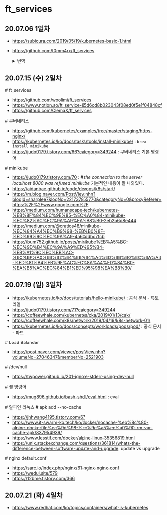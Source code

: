 # ft_services

## 20.07.06 1일차

* https://subicura.com/2019/05/19/kubernetes-basic-1.html

* https://github.com/t0mm4rx/ft_services

    <details>
    <summary> 번역 </summary>

    ## 개요

    ### 도커와 쿠버네티스란?
    도커는 가벼운 가상머신을 실행할 수 있는 소프트웨어이다. dockerfile을 이용해서 컨테이너를 만들 수 있다. 컨테이너는 자체 메모리 공간과 스토리지가 있는 OS를 실행하는 가벼운 가상머신이다. 그러나 호스트 컴퓨터의 커널을 사용하는 점이 가상머신과 다르다. 컨테이너는 보다 빠르고 가볍다.

    많은 컨테이너와 서비스가 필요한 큰 앱을 실행하는 경우, 여러 컨테이너를 관리하는 방법이 필요하다. 자동으로 충돌한 컨테이너를 다시 시작하고, 컨테이너 간 데이터를 공유하고, 일부는 외부에서 가져올 수 있거나 없게 해야 한다. 이러한 이유로 쿠버네티스를 사용한다.

    쿠버네티스에는 다음이 존재한다:<br>
    * deployment: 도커 이미지의 n개 인스턴스를 실행하고 관리하는 개체. 예를 들어, 10개의 아파치 서버를 실행하고 관리하는 deployment.
    * service: deployment를 외부 또는 다른 컨테이너로 연결하는 개체. 예를 들어, 192.168.0.1을 10개의 아파치 서버에 연결하고 가장 적은 작업 부하를 가진 서버를 선택하는 것.
    * pod: deployment의 실행중인 인스턴스. 따라서 셸을 실행할 수 있다. pod는 자체 IP와 메모리 공간을 지닌다.

    위의 모든 개체들은 YAML 파일에 기술된다.

    minikube는 (쿠버네티스를 실행하고 virtualbox와의 호환성을 보장하는) 가상 머신을 만드는 데 사용되는 소프트웨어이다. 많은 tool이 있는 것이 특징인데, 예를 들어 당신의 pod가 어떻게 돌아가고 있는지 보여주는 대쉬보드와 같은 도구가 있다.

    ### 도커 기본 명령어
    ```
    docker build -t <이미지명> <도커파일위치>
    docker run -it <이미지명>
    docker run -it debian:apache -p 80:80
    docker images
    docker ps
    docker kill <컨테이너>
    docker system prune # 사용하지 않는 이미지나 캐시 삭제
    ```

    ### 쿠버네티스를 사용한 pod 관리
    ```
    # YAML 파일로부터 pod 생성하기
    kubectl create -f <YAML 파일>

    # pod 삭제하기
    kubectl delete deployment <deployment>
    kubectl delete service <service>

    # pod에서 셸 실행
    kubectl get pods
    kubectl exec -it <pod명> -- /bin/sh

    # 내 컴퓨터에서 pod로 파일 복사, 혹은 반대
    kubectl cp <pod명>:<파일> <to>
    kubectl cp <from> <pod명>:<to>

    # deployment 재실행
    kubectl rollout restart deployment <deployment명>

    # minikube 대쉬보드 실행
    minikube dashboard

    # 클러스터의 외부 IP 얻기
    minikube ip

    # minikube vm 리셋
    minikube delete
    ```

    ### 쿠버네티스로 IP를 관리하는 법
    쿠버네티스는 모든 컨테이너들을 연결하는 네트워크를 만든다. 각 컨테이너에는 고유한 개인 IP 주소가 있다. 네트워크는 (minikube ip로 얻을 수 있는) 외부 IP가 있다. 때로는 당신은 컨테이너를 다른 컨테이너와 연결하고 싶을 수 있다. 예를 들어, 당신은 컨테이너 안에 다른 컨테이너의 데이터베이스를 필요로 하는 웹사이트를 가지고 있다고 하자. 이럴 때엔 데이터베이스 컨테이너에 쉽게 접근할 수 있는 service를 만들어야 할 것이다.

    쿠버네티스 네트워크에서는 service에 IP가 아닌 서비스명으로 접근할 수 있다. 예를 들어, MySQL 컨테이너와 연결된 mysql 서비스가 있다. 이 컨테이너를 Nginx 컨테이너에서 접근하려면 다음과 같이 할 수 있다:

    ```
    mysql <database> -u <user> -p -h mysql
    mysql <database> -u <user> -p -h 127.0.0.10
    ```

    다른 예로, "test"라는 서비스와 포트 1000으로 호스트된 웹페이지가 있다고 하자. minikube ip는 192.168.0.1이다.
    ```
    # 컨테이너에서 웹페이지에 접근
    curl http://test:1000
    # 외부에서 웹페이지에 접근
    curl http://192.168.0.1:1000
    ```

    ### minikube와 도커 연결하기
    minikube는 도커 이미지를 실행할 특정 VM을 VirtualBox에 만든다. 당신은 당신의 셸과 minikube를 연결해야 한다. 다음 명령어를 통해 수행할 수 있다:
    ```
    eval $(minikube docker-env)
    ```
    다음을 통해 실행되고 있는지 테스트해볼 수 있다:
    ```
    docker images
    ```
    당신은 현재 환경에 연결된 모든 이미지를 확인할 수 있다.

    기본적으로 쿠버네티스 deployment는 온라인 도커 이미지를 찾지만, 우리는 사용자의 로컬 이미지를 로드하고자 한다. 당신은 컨테이너 객체에 "imagePullPolicy:Never"을 추가하여 이것을 수행할 수 있다.

    ## 컨테이너들

    ### Nginx
    ### FTPs
    ### Wordpress
    ### PHPMyAdmin
    ### Grafana

    </details>

## 20.07.15 (수) 2일차

\# ft_services

* https://github.com/woolimi/ft_services
* https://www.notion.so/ft_service-85d6cd8b023043f08ed0f5e1f04848cf
* https://github.com/ClemaX/ft_services

\# 쿠버네티스
* https://github.com/kubernetes/examples/tree/master/staging/https-nginx/
* https://kubernetes.io/ko/docs/tasks/tools/install-minikube/ : `brew install minikube`
* https://judo0179.tistory.com/66?category=349244 : 쿠버네티스 기본 명령어

\# minikube

* https://judo0179.tistory.com/70 : # *the connection to the server localhost 8080 was refused minikube* 기본적인 내용이 잘 나와있다.
* https://aidanbae.github.io/code/devops/k8s/start/
* https://m.blog.naver.com/PostView.nhn?blogId=sharplee7&logNo=221737855770&categoryNo=0&proxyReferer=https:%2F%2Fwww.google.com%2F
* https://medium.com/humanscape-tech/kubernetes-%EB%8F%84%EC%9E%85-%EC%A0%84-minikube-%EC%82%AC%EC%9A%A9%EA%B8%B0-2eb2b6d8e444
* https://medium.com/@cratios48/minikube-%EC%84%A4%EC%B9%98-%EB%B0%8F-%ED%99%9C%EC%9A%A9-4a63ddbc7fcb
* https://bum752.github.io/posts/minikube%EB%A5%BC-%EC%9D%B4%EC%9A%A9%ED%95%B4-%EB%A1%9C%EC%BB%AC-%EC%BF%A0%EB%B2%84%EB%84%A4%ED%8B%B0%EC%8A%A4-%ED%81%B4%EB%9F%AC%EC%8A%A4%ED%84%B0-%EA%B5%AC%EC%84%B1%ED%95%98%EA%B8%B0/

## 20.07.19 (일) 3일차

* https://kubernetes.io/ko/docs/tutorials/hello-minikube/ : 공식 문서 - 튜토리얼
* https://judo0179.tistory.com/71?category=349244
* https://coffeewhale.com/kubernetes/cka/2019/01/13/cak/
* https://coffeewhale.com/k8s/network/2019/04/19/k8s-network-01/
* https://kubernetes.io/ko/docs/concepts/workloads/pods/pod/ : 공식 문서 - 파드

\# Load Balander

* https://post.naver.com/viewer/postView.nhn?volumeNo=27046347&memberNo=2521903

\# /dev/null

* https://twpower.github.io/201-ignore-stderr-using-dev-null

\# 쉘 명령어

* https://mug896.github.io/bash-shell/eval.html : eval

\# 알파인 리눅스 \# apk add --no-cache

* https://jhhwang4195.tistory.com/67
* https://www.it-swarm-ko.tech/ko/docker/nocache-%eb%8c%80-alpine-dockerfile%ec%9d%98-%ec%9e%a5%ec%a0%90-rm-var-cache-apk/837954939/
* https://www.lesstif.com/docker/alpine-linux-35356819.html
* https://unix.stackexchange.com/questions/361814/whats-the-difference-between-software-update-and-upgrade: update vs upgrade

\# nginx default.conf

* https://sarc.io/index.php/nginx/61-nginx-nginx-conf
* https://wedul.site/579
* https://12bme.tistory.com/366

## 20.07.21 (화) 4일차

* https://www.redhat.com/ko/topics/containers/what-is-kubernetes
